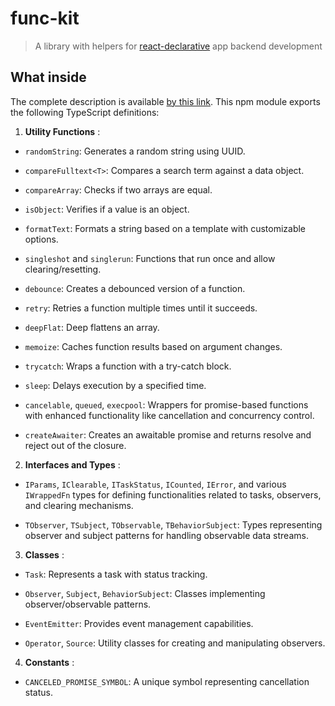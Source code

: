 # func-kit

> A library with helpers for [react-declarative](https://github.com/react-declarative/react-declarative) app backend development

## What inside

The complete description is available [by this link](https://github.com/react-declarative/react-declarative/blob/master/docs/code/UTILS.md). This npm module exports the following TypeScript definitions:
 
1. **Utility Functions** : 

  - `randomString`: Generates a random string using UUID.
 
  - `compareFulltext<T>`: Compares a search term against a data object.
 
  - `compareArray`: Checks if two arrays are equal.
 
  - `isObject`: Verifies if a value is an object.
 
  - `formatText`: Formats a string based on a template with customizable options.
 
  - `singleshot` and `singlerun`: Functions that run once and allow clearing/resetting.
 
  - `debounce`: Creates a debounced version of a function.
 
  - `retry`: Retries a function multiple times until it succeeds.
 
  - `deepFlat`: Deep flattens an array.
 
  - `memoize`: Caches function results based on argument changes.
 
  - `trycatch`: Wraps a function with a try-catch block.
 
  - `sleep`: Delays execution by a specified time.
 
  - `cancelable`, `queued`, `execpool`: Wrappers for promise-based functions with enhanced functionality like cancellation and concurrency control.
 
  - `createAwaiter`: Creates an awaitable promise and returns resolve and reject out of the closure.
 
2. **Interfaces and Types** : 

  - `IParams`, `IClearable`, `ITaskStatus`, `ICounted`, `IError`, and various `IWrappedFn` types for defining functionalities related to tasks, observers, and clearing mechanisms.
 
  - `TObserver`, `TSubject`, `TObservable`, `TBehaviorSubject`: Types representing observer and subject patterns for handling observable data streams.
 
3. **Classes** : 

  - `Task`: Represents a task with status tracking.
 
  - `Observer`, `Subject`, `BehaviorSubject`: Classes implementing observer/observable patterns.
 
  - `EventEmitter`: Provides event management capabilities.
 
  - `Operator`, `Source`: Utility classes for creating and manipulating observers.
 
4. **Constants** : 

  - `CANCELED_PROMISE_SYMBOL`: A unique symbol representing cancellation status.
